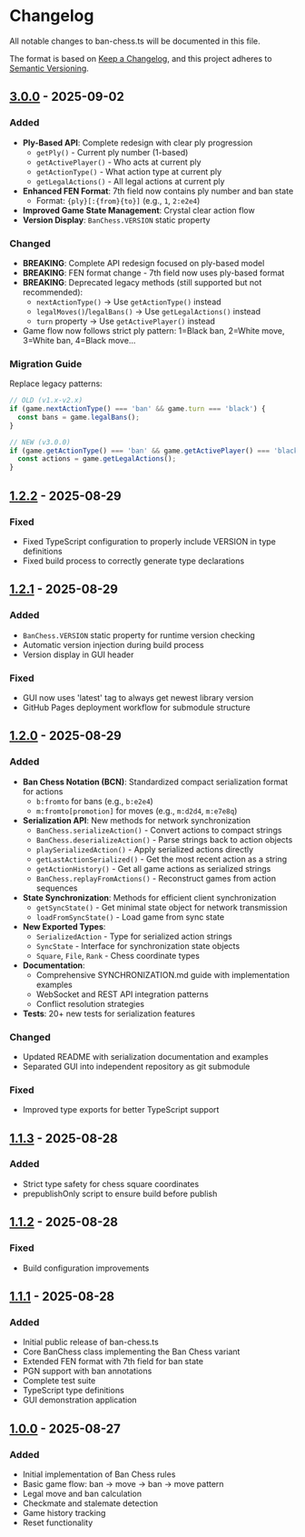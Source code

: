 # Changelog

All notable changes to ban-chess.ts will be documented in this file.

The format is based on [Keep a Changelog](https://keepachangelog.com/en/1.0.0/),
and this project adheres to [Semantic Versioning](https://semver.org/spec/v2.0.0.html).

## [3.0.0] - 2025-09-02

### Added
- **Ply-Based API**: Complete redesign with clear ply progression
  - `getPly()` - Current ply number (1-based)
  - `getActivePlayer()` - Who acts at current ply
  - `getActionType()` - What action type at current ply
  - `getLegalActions()` - All legal actions at current ply
- **Enhanced FEN Format**: 7th field now contains ply number and ban state
  - Format: `{ply}[:{from}{to}]` (e.g., `1`, `2:e2e4`)
- **Improved Game State Management**: Crystal clear action flow
- **Version Display**: `BanChess.VERSION` static property

### Changed
- **BREAKING**: Complete API redesign focused on ply-based model
- **BREAKING**: FEN format change - 7th field now uses ply-based format
- **BREAKING**: Deprecated legacy methods (still supported but not recommended):
  - `nextActionType()` → Use `getActionType()` instead
  - `legalMoves()`/`legalBans()` → Use `getLegalActions()` instead
  - `turn` property → Use `getActivePlayer()` instead
- Game flow now follows strict ply pattern: 1=Black ban, 2=White move, 3=White ban, 4=Black move...

### Migration Guide
Replace legacy patterns:
```typescript
// OLD (v1.x-v2.x)
if (game.nextActionType() === 'ban' && game.turn === 'black') {
  const bans = game.legalBans();
}

// NEW (v3.0.0)
if (game.getActionType() === 'ban' && game.getActivePlayer() === 'black') {
  const actions = game.getLegalActions();
}
```

## [1.2.2] - 2025-08-29

### Fixed
- Fixed TypeScript configuration to properly include VERSION in type definitions
- Fixed build process to correctly generate type declarations

## [1.2.1] - 2025-08-29

### Added
- `BanChess.VERSION` static property for runtime version checking
- Automatic version injection during build process
- Version display in GUI header

### Fixed
- GUI now uses 'latest' tag to always get newest library version
- GitHub Pages deployment workflow for submodule structure

## [1.2.0] - 2025-08-29

### Added
- **Ban Chess Notation (BCN)**: Standardized compact serialization format for actions
  - `b:fromto` for bans (e.g., `b:e2e4`)
  - `m:fromto[promotion]` for moves (e.g., `m:d2d4`, `m:e7e8q`)
- **Serialization API**: New methods for network synchronization
  - `BanChess.serializeAction()` - Convert actions to compact strings
  - `BanChess.deserializeAction()` - Parse strings back to action objects
  - `playSerializedAction()` - Apply serialized actions directly
  - `getLastActionSerialized()` - Get the most recent action as a string
  - `getActionHistory()` - Get all game actions as serialized strings
  - `BanChess.replayFromActions()` - Reconstruct games from action sequences
- **State Synchronization**: Methods for efficient client synchronization
  - `getSyncState()` - Get minimal state object for network transmission
  - `loadFromSyncState()` - Load game from sync state
- **New Exported Types**:
  - `SerializedAction` - Type for serialized action strings
  - `SyncState` - Interface for synchronization state objects
  - `Square`, `File`, `Rank` - Chess coordinate types
- **Documentation**: 
  - Comprehensive SYNCHRONIZATION.md guide with implementation examples
  - WebSocket and REST API integration patterns
  - Conflict resolution strategies
- **Tests**: 20+ new tests for serialization features

### Changed
- Updated README with serialization documentation and examples
- Separated GUI into independent repository as git submodule

### Fixed
- Improved type exports for better TypeScript support

## [1.1.3] - 2025-08-28

### Added
- Strict type safety for chess square coordinates
- prepublishOnly script to ensure build before publish

## [1.1.2] - 2025-08-28

### Fixed
- Build configuration improvements

## [1.1.1] - 2025-08-28

### Added
- Initial public release of ban-chess.ts
- Core BanChess class implementing the Ban Chess variant
- Extended FEN format with 7th field for ban state
- PGN support with ban annotations
- Complete test suite
- TypeScript type definitions
- GUI demonstration application

## [1.0.0] - 2025-08-27

### Added
- Initial implementation of Ban Chess rules
- Basic game flow: ban → move → ban → move pattern
- Legal move and ban calculation
- Checkmate and stalemate detection
- Game history tracking
- Reset functionality

[3.0.0]: https://github.com/bezalel6/ban-chess.ts/compare/v1.2.2...v3.0.0
[1.2.2]: https://github.com/bezalel6/ban-chess.ts/compare/v1.2.1...v1.2.2
[1.2.1]: https://github.com/bezalel6/ban-chess.ts/compare/v1.2.0...v1.2.1
[1.2.0]: https://github.com/bezalel6/ban-chess.ts/compare/v1.1.3...v1.2.0
[1.1.3]: https://github.com/bezalel6/ban-chess.ts/compare/v1.1.2...v1.1.3
[1.1.2]: https://github.com/bezalel6/ban-chess.ts/compare/v1.1.1...v1.1.2
[1.1.1]: https://github.com/bezalel6/ban-chess.ts/compare/v1.0.0...v1.1.1
[1.0.0]: https://github.com/bezalel6/ban-chess.ts/releases/tag/v1.0.0